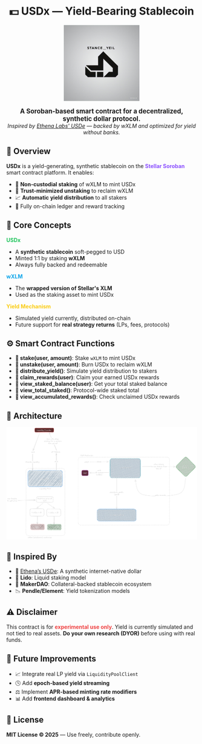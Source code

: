 <h1 align="center">💵 USDx — Yield-Bearing Stablecoin</h1> <p align="center"> <img src="https://github.com/tanayarun/Stance/blob/main/assets/PHOTO-2025-04-30-09-07-41.jpg?raw=true" height="200" width="200" /> </p> <p align="center"> <strong style="font-size:1.2em;">A Soroban-based smart contract for a decentralized, synthetic dollar protocol.</strong><br> <em>Inspired by <a href="https://www.ethena.fi" target="_blank">Ethena Labs' USDe</a> — backed by wXLM and optimized for yield without banks.</em> </p>
<h2>📌 <strong>Overview</strong></h2> <p><strong>USDx</strong> is a yield-generating, synthetic stablecoin on the <strong style="color:#8c52ff">Stellar Soroban</strong> smart contract platform. It enables:</p> <ul> <li>🔐 <strong>Non-custodial staking</strong> of wXLM to mint USDx</li> <li>💸 <strong>Trust-minimized unstaking</strong> to reclaim wXLM</li> <li>📈 <strong>Automatic yield distribution</strong> to all stakers</li> <li>🧮 Fully on-chain ledger and reward tracking</li> </ul>
<h2>🧠 <strong>Core Concepts</strong></h2> <p><strong style="color:#22c55e;">USDx</strong></p> <ul> <li>A <strong>synthetic stablecoin</strong> soft-pegged to USD</li> <li>Minted 1:1 by staking <strong>wXLM</strong></li> <li>Always fully backed and redeemable</li> </ul> <p><strong style="color:#0ea5e9;">wXLM</strong></p> <ul> <li>The <strong>wrapped version of Stellar's XLM</strong></li> <li>Used as the staking asset to mint USDx</li> </ul> <p><strong style="color:#facc15;">Yield Mechanism</strong></p> <ul> <li>Simulated yield currently, distributed on-chain</li> <li>Future support for <strong>real strategy returns</strong> (LPs, fees, protocols)</li> </ul>
<h2>⚙️ <strong>Smart Contract Functions</strong></h2> <ul> <li><strong>🔹 stake(user, amount)</strong>: Stake <code>wXLM</code> to mint USDx</li> <li><strong>🔹 unstake(user, amount)</strong>: Burn USDx to reclaim wXLM</li> <li><strong>🔹 distribute_yield()</strong>: Simulate yield distribution to stakers</li> <li><strong>🔹 claim_rewards(user)</strong>: Claim your earned USDx rewards</li> <li><strong>🔹 view_staked_balance(user)</strong>: Get your total staked balance</li> <li><strong>🔹 view_total_staked()</strong>: Protocol-wide staked total</li> <li><strong>🔹 view_accumulated_rewards()</strong>: Check unclaimed USDx rewards</li> </ul>
<h2>🧱 <strong>Architecture</strong></h2> <p align="center"> <img src="https://raw.githubusercontent.com/tanayarun/Stance/refs/heads/main/assets/Untitled-2024-09-08-2251.png" width="700" alt="USDx Architecture" /> </p>
<h2>🚀 <strong>Inspired By</strong></h2> <ul> <li>🧠 <a href="https://www.ethena.fi" target="_blank">Ethena’s USDe</a>: A synthetic internet-native dollar</li> <li>🌊 <strong>Lido</strong>: Liquid staking model</li> <li>🏦 <strong>MakerDAO</strong>: Collateral-backed stablecoin ecosystem</li> <li>📉 <strong>Pendle/Element</strong>: Yield tokenization models</li> </ul>
<h2>⚠️ <strong>Disclaimer</strong></h2> <p>This contract is for <strong style="color:#ef4444;">experimental use only</strong>. Yield is currently simulated and not tied to real assets. <strong>Do your own research (DYOR)</strong> before using with real funds.</p>
<h2>🔮 <strong>Future Improvements</strong></h2> <ul> <li>📈 Integrate real LP yield via <code>LiquidityPoolClient</code></li> <li>🕓 Add <strong>epoch-based yield streaming</strong></li> <li>⚖️ Implement <strong>APR-based minting rate modifiers</strong></li> <li>📊 Add <strong>frontend dashboard & analytics</strong></li> </ul>
<h2>📄 <strong>License</strong></h2> <p><strong>MIT License © 2025</strong> — Use freely, contribute openly.</p>
